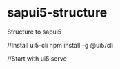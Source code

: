# sapui5-structure
Structure to sapui5

//Install ui5-cli
npm install -g @ui5/cli

//Start with
ui5 serve
